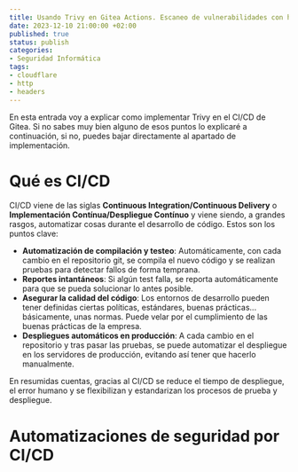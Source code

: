 ```yaml
---
title: Usando Trivy en Gitea Actions. Escaneo de vulnerabilidades con herramientas de código abierto.
date: 2023-12-10 21:00:00 +02:00
published: true
status: publish
categories:
- Seguridad Informática
tags:
- cloudflare
- http
- headers
---
```

En esta entrada voy a explicar como implementar Trivy en el CI/CD de Gitea. Si no sabes muy bien alguno de esos puntos lo explicaré a continuación, si no, puedes bajar directamente al apartado de implementación.

# Qué es CI/CD

CI/CD viene de las siglas **Continuous Integration/Continuous Delivery** o **Implementación Contínua/Despliegue Contínuo** y viene siendo, a grandes rasgos, automatizar cosas durante el desarrollo de código. Estos son los puntos clave:

- **Automatización de compilación y testeo**: Automáticamente, con cada cambio en el repositorio git, se compila el nuevo código y se realizan pruebas para detectar fallos de forma temprana.
- **Reportes intantáneos**: Si algún test falla, se reporta automáticamente para que se pueda solucionar lo antes posible.
- **Asegurar la calidad del código**: Los entornos de desarrollo pueden tener definidas ciertas políticas, estándares, buenas prácticas... básicamente, unas normas. Puede velar por el cumplimiento de las buenas prácticas de la empresa.
- **Despliegues automáticos en producción**: A cada cambio en el repositorio y tras pasar las pruebas, se puede automatizar el despliegue en los servidores de producción, evitando así tener que hacerlo manualmente.

En resumidas cuentas, gracias al CI/CD se reduce el tiempo de despliegue, el error humano y se flexibilizan y estandarizan los procesos de prueba y despliegue.

# Automatizaciones de seguridad por CI/CD

